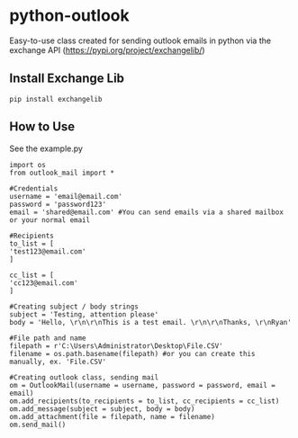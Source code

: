# python-outlook

Easy-to-use class created for sending outlook emails in python via the exchange API (https://pypi.org/project/exchangelib/)

## Install Exchange Lib

    pip install exchangelib

## How to Use

See the example.py

    import os
    from outlook_mail import *

    #Credentials
    username = 'email@email.com'
    password = 'password123'
    email = 'shared@email.com' #You can send emails via a shared mailbox or your normal email

    #Recipients
    to_list = [
    'test123@email.com'
    ]

    cc_list = [
    'cc123@email.com'
    ]

    #Creating subject / body strings
    subject = 'Testing, attention please'
    body = 'Hello, \r\n\r\nThis is a test email. \r\n\r\nThanks, \r\nRyan'

    #File path and name
    filepath = r'C:\Users\Administrator\Desktop\File.CSV'
    filename = os.path.basename(filepath) #or you can create this manually, ex. 'File.CSV'

    #Creating outlook class, sending mail
    om = OutlookMail(username = username, password = password, email = email)
    om.add_recipients(to_recipients = to_list, cc_recipients = cc_list)
    om.add_message(subject = subject, body = body)
    om.add_attachment(file = filepath, name = filename)
    om.send_mail()
